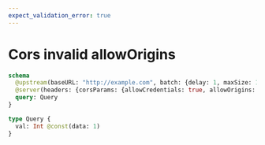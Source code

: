 ```yaml
---
expect_validation_error: true
---
```


# Cors invalid allowOrigins

```graphql @server
schema
  @upstream(baseURL: "http://example.com", batch: {delay: 1, maxSize: 1000})
  @server(headers: {corsParams: {allowCredentials: true, allowOrigins: ["*"], allowMethods: [POST, OPTIONS]}}) {
  query: Query
}

type Query {
  val: Int @const(data: 1)
}
```
